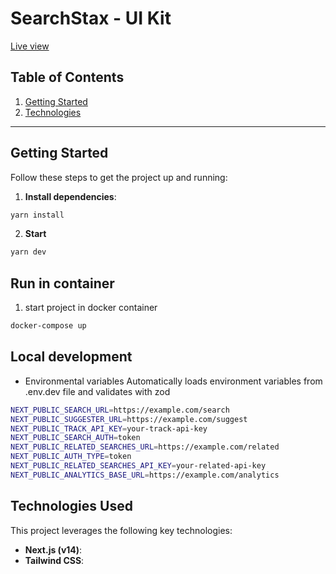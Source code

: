 # SearchStax - UI Kit

[Live view](https://searchstax-9zy67ljuz-eduard-jacobs-projects.vercel.app/)

## Table of Contents

1. [Getting Started](#getting-started)
2. [Technologies](#technologies)

---

## Getting Started

Follow these steps to get the project up and running:

1. **Install dependencies**:

```sh
yarn install
```

2. **Start**

```sh
yarn dev
```

## Run in container

1. start project in docker container

```sh
docker-compose up
```

## Local development

- Environmental variables
  Automatically loads environment variables from .env.dev file and validates with zod

```sh
NEXT_PUBLIC_SEARCH_URL=https://example.com/search
NEXT_PUBLIC_SUGGESTER_URL=https://example.com/suggest
NEXT_PUBLIC_TRACK_API_KEY=your-track-api-key
NEXT_PUBLIC_SEARCH_AUTH=token
NEXT_PUBLIC_RELATED_SEARCHES_URL=https://example.com/related
NEXT_PUBLIC_AUTH_TYPE=token
NEXT_PUBLIC_RELATED_SEARCHES_API_KEY=your-related-api-key
NEXT_PUBLIC_ANALYTICS_BASE_URL=https://example.com/analytics
```

## Technologies Used

This project leverages the following key technologies:

- **Next.js (v14)**:
- **Tailwind CSS**:
